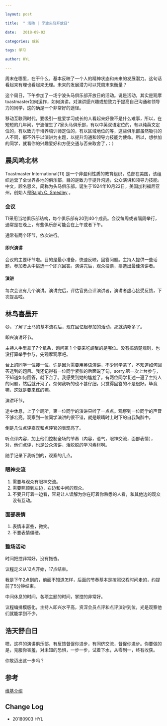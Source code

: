 ```yaml
---

layout: post

title:  " 活动 | 宁波头马开放日"

date:   2018-09-02

categories: 成长

tags: 学习

author: HYL

---
```


​	周末在哪里，在干什么，基本反映了一个人的精神状态和未来的发展潜力。这句话看起来有理也看起来无理。未来的发展潜力可以凭周末来衡量？



这个周日，下午参加了一场宁波头马俱乐部开放日的活动。说是活动，其实是观摩toastmaster如何运作，如何演讲。对演讲感兴趣或想致力于提高自己沟通和领导力的同学，这的确是一个非常好的途径。



移动互联网时代，要吸引一批爱学习成长的人看起来好像不是什么难事，所以，在短短的几年间，宁波催生了7家头马俱乐部，有以中英双语定位的，有以纯英文定位的，有以致力于培养培训师定位的，有以区域地位的等，这些俱乐部虽然吸引的人不同，都不外乎以演讲为主题，以提升沟通和领导力技能为使命。所以，想参加的同学，就看你的兴趣爱好和方便交通与否来取舍了，：）



## 晨风鸣北林

Toastmaster International(TI) 是一个非盈利性质的教育组织，总部在美国，该组织运营了全世界各地的俱乐部，目的是致力于提升沟通，公众演讲和领导力技能。中文，顾名思义，简称为头马俱乐部。诞生于1924年10月22日，美国加利福尼亚州，创始人是[Ralph C. Smedley](https://en.wikipedia.org/wiki/Ralph_C._Smedley) 。



### 会议

TI采用当地俱乐部结构，每个俱乐部有20到40个成员。会议每周或者隔周举行，通常是在晚上，有些俱乐部可能会在上午或者下午。

通常有两个环节，依次进行。

#### 即兴演讲

会议的主要环节啦。目的是最小准备，快速反映，回答问题。主持人提供一些话题，参加者从中挑选一个即兴回答。演讲完后，观众投票，票选出最佳演讲者。

#### 演讲

每次会议有几个演讲。演讲完后，评估官员点评演讲者，演讲者虚心接受反馈，下次提高啦。



## 林鸟喜晨开 

😄，了解了土马的基本流程后，现在回忆起参加的活动，那就清晰多了。

即兴演讲环节。

主持人手里拿了7个纸条，询问第 1 个要来吃螃蟹的是哪位。没有搞清楚规则，也没打算举手参与，先观摩观摩吧。

台上的同学一位接一位，许是因为需要用英语演讲，不少同学蒙了，不知道如何回答选到的题目。我还记得有一位同学紧张的后面说了句，sorry,第一次上台参与，不知道如何回答，就下台了。我感受到她的尴尬了。有两位同学复述一遍了主持人的问题，然后就开河了。奈何我听的也不甚仔细，只觉得回答的不是很好。毕竟嘛，这就是要来练的嘛。

演讲环节。

途中休息，上了个厕所，第一位同学的演讲只听了一点点。观察到一位同学的声音不够宏亮。观察到一位同学演讲的很不错，就是眼睛时上时下的自我陶醉中。



倒是几位点评嘉宾和点评官的表现亮了。

听点评内容，加上他们控制全场的节奏（内容，语气，眼神交流，面部表情），对，他们点评，也是公众演讲，活脱脱的学习素材啊。

随手记录下我听到的，观察的几点。

### 眼神交流

1. 需要与观众有眼神交流。
2. 需要照顾到左边，右边和中间的观众。
3. 不要只盯着一边看，容易让人误解为你在盯着你熟悉的人看，和其他边的观众没有互动。

### 面部表情

1. 表情丰富些，微笑。
2. 不要表情僵硬。



### 整场活动

时间把控非常好，没有拖沓。

议程定义从12点开始，17点结束。

我是下午2点到的，前面不知道怎样，后面的节奏基本是按照议程时间走的，约提前了5分钟结束。

中间休息的时间，各项主题的时间，掌控的非常好。

议程编排模版化，主持人即兴水平高，资深会员点评和点评演讲到位，光是观察他们就能学到不少。




## 浩天舒白日

嗯，这样的演讲俱乐部，有反馈督促你进步，有同侪交流，督促你进步。你要做的是，克服你害羞，对未知的恐惧，一步一步，试着下水，从零到一，终有收获。

你敢迈出这一步吗？







## 参考






[维基介绍](https://en.wikipedia.org/wiki/Toastmasters_International)





## Change Log

- 20180903 HYL

















